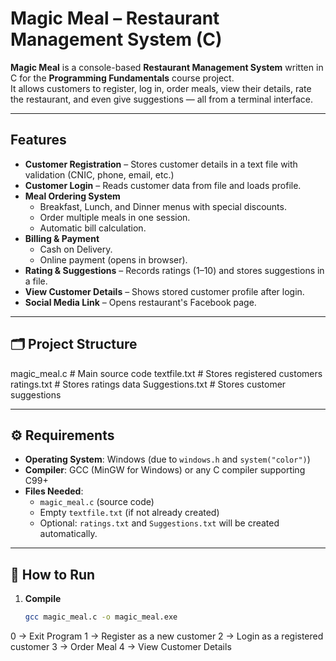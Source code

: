 # Magic Meal – Restaurant Management System (C)

**Magic Meal** is a console-based **Restaurant Management System** written in C for the **Programming Fundamentals** course project.  
It allows customers to register, log in, order meals, view their details, rate the restaurant, and even give suggestions — all from a terminal interface.

---

## Features
- **Customer Registration** – Stores customer details in a text file with validation (CNIC, phone, email, etc.)
- **Customer Login** – Reads customer data from file and loads profile.
- **Meal Ordering System**  
  - Breakfast, Lunch, and Dinner menus with special discounts.
  - Order multiple meals in one session.
  - Automatic bill calculation.
- **Billing & Payment**  
  - Cash on Delivery.
  - Online payment (opens in browser).
- **Rating & Suggestions** – Records ratings (1–10) and stores suggestions in a file.
- **View Customer Details** – Shows stored customer profile after login.
- **Social Media Link** – Opens restaurant's Facebook page.

---

## 🗂 Project Structure
magic_meal.c # Main source code
textfile.txt # Stores registered customers
ratings.txt # Stores ratings data
Suggestions.txt # Stores customer suggestions


---

## ⚙️ Requirements
- **Operating System**: Windows (due to `windows.h` and `system("color")`)
- **Compiler**: GCC (MinGW for Windows) or any C compiler supporting C99+
- **Files Needed**:  
  - `magic_meal.c` (source code)  
  - Empty `textfile.txt` (if not already created)  
  - Optional: `ratings.txt` and `Suggestions.txt` will be created automatically.

---

## 🚀 How to Run
1. **Compile**
   ```bash
   gcc magic_meal.c -o magic_meal.exe

0 → Exit Program
1 → Register as a new customer
2 → Login as a registered customer
3 → Order Meal
4 → View Customer Details

